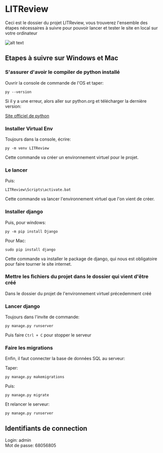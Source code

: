 # LITReview

Ceci est le dossier du projet LITReview, vous trouverez l'ensemble des étapes nécessaires à suivre pour pouvoir lancer et tester le site en local sur votre ordinateur

![alt text](https://user.oc-static.com/upload/2020/09/18/16004297044411_P7.png "Logo LITReview")

## Etapes à suivre sur Windows et Mac

### S'assurer d'avoir le compiler de python installé

Ouvrir la console de commande de l'OS et taper:


`py --version`


Si il y a une erreur, alors aller sur python.org et télécharger la dernière version:

[Site officiel de python](https://www.python.org/downloads/)

### Installer Virtual Env

Toujours dans la console, écrire:

`py -m venv LITReview`

Cette commande va créer un environnement virtuel pour le projet.

### Le lancer

Puis:

`LITReview\Scripts\activate.bat`

Cette commande va lancer l'environnement virtuel que l'on vient de créer.

### Installer django

Puis, pour windows:

`py -m pip install Django`

Pour Mac:

`sudo pip install django`

Cette commande va installer le package de django, qui nous est obligatoire pour faire tourner le site internet.

### Mettre les fichiers du projet dans le dossier qui vient d'être créé

Dans le dossier du projet de l'environnement virtuel précedemment créé

### Lancer django

Toujours dans l'invite de commande:

`py manage.py runserver`

Puis faire `Ctrl + C` pour stopper le serveur

### Faire les migrations

Enfin, il faut connecter la base de données SQL au serveur:

Taper:

`py manage.py makemigrations`

Puis:

`py manage.py migrate`

Et relancer le serveur:

`py manage.py runserver`

## Identifiants de connection
Login: admin\
Mot de passe: 68056805
